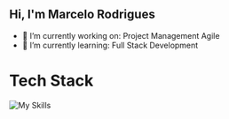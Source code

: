 ## Hi, I'm Marcelo Rodrigues


- 🔭 I’m currently working on: Project Management Agile
- 🌱 I’m currently learning: Full Stack Development


# Tech Stack
![My Skills](https://go-skill-icons.vercel.app/api/icons?i=sqlserver,cs&perline=3)

<!---
![Top Langs](https://github-readme-stats.vercel.app/api/top-langs/?username=marc3lorodrigues&hide_progress=true)

--> 


